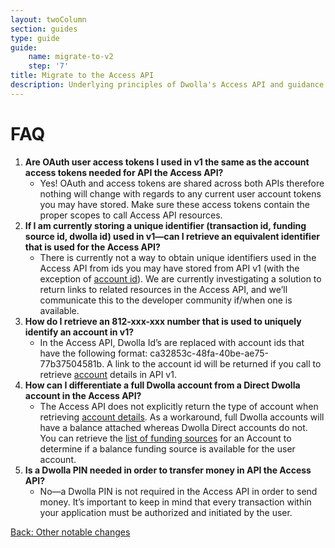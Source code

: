 ```yaml
---
layout: twoColumn
section: guides
type: guide
guide: 
    name: migrate-to-v2
    step: '7'
title: Migrate to the Access API
description: Underlying principles of Dwolla's Access API and guidance on upgrading your application from Dwolla's legacy v1 API.
---
```


# FAQ

1.  **Are OAuth user access tokens I used in v1 the same as the account access tokens needed for API the Access API?**
    - Yes! OAuth and access tokens are shared across both APIs therefore nothing will change with regards to any current user account tokens you may have stored. Make sure these access tokens contain the proper scopes to call Access API resources.
2.  **If I am currently storing a unique identifier (transaction id, funding source id, dwolla id) used in v1—can I retrieve an equivalent identifier that is used for the Access API?**
    - There is currently not a way to obtain unique identifiers used in the Access API from ids you may have stored from API v1 (with the exception of [account id](https://docs.dwolla.com/#get-basic-account-info)). We are currently investigating a solution to return links to related resources in the Access API, and we’ll communicate this to the developer community if/when one is available.
3.  **How do I retrieve an 812-xxx-xxx number that is used to uniquely identify an account in v1?**
    - In the Access API, Dwolla Id’s are replaced with account ids that have the following format: ca32853c-48fa-40be-ae75-77b37504581b. A link to the account id will be returned if you call to retrieve [account](https://docs.dwolla.com/#get-full-account-info) details in API v1.
4.  **How can I differentiate a full Dwolla account from a Direct Dwolla account in the Access API?**
    - The Access API does not explicitly return the type of account when retrieving [account details](https://docsv2.dwolla.com/#retrieve-account-details). As a workaround, full Dwolla accounts will have a balance attached whereas Dwolla Direct accounts do not. You can retrieve the [list of funding sources](https://docsv2.dwolla.com/#list-funding-sources-for-an-account) for an Account to determine if a balance funding source is available for the user account.
5.  **Is a Dwolla PIN needed in order to transfer money in API the Access API?**
    - No—a Dwolla PIN is not required in the Access API in order to send money. It’s important to keep in mind that every transaction within your application must be authorized and initiated by the user. 

<nav class="pager-nav">
    <a href="./06-other-notable-changes.html">Back: Other notable changes</a>
    <a href="" style="display:none;"></a>
</nav>
